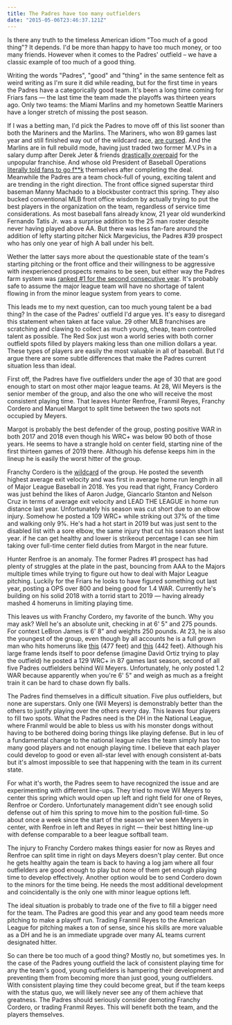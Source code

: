 ```yaml
---
title: The Padres have too many outfielders
date: "2015-05-06T23:46:37.121Z"
---
```


Is there any truth to the timeless American idiom "Too much of a good thing"? It depends. I'd be more than happy to have too much money, or too many friends. However when it comes to the Padres' outfield – we have a classic example of too much of a good thing.

Writing the words "Padres", "good" and "thing" in the same sentence felt as weird writing as I'm sure it did while reading, but for the first time in years the Padres have a categorically good team. It's been a long time coming for Friars fans — the last time the team made the playoffs was thirteen years ago. Only two teams: the Miami Marlins and my hometown Seattle Mariners have a longer stretch of missing the post season.

If I was a betting man, I'd pick the Padres to move off of this list sooner than both the Mariners and the Marlins. The Mariners, who won 89 games last year and still finished way out of the wildcard race, [are cursed](https://thecomeback.com/mlb/the-seattle-mariners-really-might-be-cursed.html). And the Marlins are in full rebuild mode, having just traded two former M.V.Ps in a salary dump after Derek Jeter & friends [drastically overpaid](https://www.miamiherald.com/sports/spt-columns-blogs/barry-jackson/article191481449.html) for the unpopular franchise. And whose old President of Baseball Operations [literally told fans to go f**k](https://twitter.com/LeBatard_Reddit/status/1074852245655748608) themselves after completing the deal.
Meanwhile the Padres are a team chock-full of young, exciting talent and are trending in the right direction. The front office signed superstar third baseman Manny Machado to a blockbuster contract this spring. They also bucked conventional MLB front office wisdom by actually trying to put the best players in the organization on the team, regardless of service time considerations. As most baseball fans already know, 21 year old wunderkind Fernando Tatis Jr. was a surprise addition to the 25 man roster despite never having played above AA. But there was less fan-fare around the addition of lefty starting pitcher Nick Margevicius, the Padres #39 prospect who has only one year of high A ball under his belt.

Wether the latter says more about the questionable state of the team's starting pitching or the front office and their willingness to be aggressive with inexperienced prospects remains to be seen, but either way the Padres farm system was [ranked #1 for the second consecutive year](https://www.mlb.com/news/top-10-farm-systems-in-mlb?t=mlb-pipeline-coverage). It's probably safe to assume the major league team will have no shortage of talent flowing in from the minor league system from years to come.

This leads me to my next question, can too much young talent be a bad thing? In the case of the Padres' outfield I'd argue yes. It's easy to disregard this statement when taken at face value. 29 other MLB franchises are scratching and clawing to collect as much young, cheap, team controlled talent as possible. The Red Sox just won a world series with both corner outfield spots filled by players making less than one million dollars a year. These types of players are easily the most valuable in all of baseball. But I'd argue there are some subtle differences that make the Padres current situation less than ideal.

First off, the Padres have five outfielders under the age of 30 that are good enough to start on most other major league teams. At 28, Wil Meyers is the senior member of the group, and also the one who will receive the most consistent playing time. That leaves Hunter Renfroe, Franmil Reyes, Franchy Cordero and Manuel Margot to split time between the two spots not occupied by Meyers.

Margot is probably the best defender of the group, posting positive WAR in both 2017 and 2018 even though his WRC+ was below 90 both of those years. He seems to have a strangle hold on center field, starting nine of the first thirteen games of 2019 there. Although his defense keeps him in the lineup he is easily the worst hitter of the group.

Franchy Cordero is the [wildcard](https://www.youtube.com/watch?v=ecRytTfWL8Q) of the group. He posted the seventh highest average exit velocity and was first in average home run length in all of Major League Baseball in 2018. Yes you read that right, Francy Cordero was just behind the likes of Aaron Judge, Giancarlo Stanton and Nelson Cruz in terms of average exit velocity and LEAD THE LEAGUE in home run distance last year. Unfortunately his season was cut short due to an elbow injury. Somehow he posted a 109 WRC+ while striking out 37% of the time and walking only 9%. He's had a hot start in 2019 but was just sent to the disabled list with a sore elbow, the same injury that cut his season short last year. if he can get healthy and lower is strikeout percentage I can see him taking over full-time center field duties from Margot in the near future.

Hunter Renfroe is an anomaly. The former Padres #1 prospect has had plenty of struggles at the plate in the past, bouncing from AAA to the Majors multiple times while trying to figure out how to deal with Major League pitching. Luckily for the Friars he looks to have figured something out last year, posting a OPS over 800 and being good for 1.4 WAR. Currently he's building on his solid 2018 with a torrid start to 2019 — having already mashed 4 homeruns in limiting playing time.

This leaves us with Franchy Cordero, my favorite of the bunch. Why you may ask? Well he's an absolute unit, checking in at 6' 5" and 275 pounds. For context LeBron James is 6' 8" and weights 250 pounds. At 23, he is also the youngest of the group, even though by all accounts he is a full grown man who hits homeruns like [this](https://www.mlb.com/cut4/franmil-reyes-hits-monster-homer-at-wrigley-field-c289060814) (477 feet) and [this](https://www.mlb.com/news/franmil-reyes-clubs-442-foot-mammoth-hr-in-win-c278929020) (442 feet). Although his large frame lends itself to poor defense (imagine David Ortiz trying to play the outfield) he posted a 129 WRC+ in 87 games last season, second of all five Padres outfielders behind Wil Meyers. Unfortunately, he only posted 1.2 WAR because apparently when you're 6' 5" and weigh as much as a freight train it can be hard to chase down fly balls.

The Padres find themselves in a difficult situation. Five plus outfielders, but none are superstars. Only one (Wil Meyers) is demonstrably better than the others to justify playing over the others every day. This leaves four players to fill two spots. What the Padres need is the DH in the National League, where Franmil would be able to bless us with his monster dongs without having to be bothered doing boring things like playing defense. But in leu of a fundamental change to the national league rules the team simply has too many good players and not enough playing time. I believe that each player could develop to good or even all-star level with enough consistent at-bats but it's almost impossible to see that happening with the team in its current state.

For what it's worth, the Padres seem to have recognized the issue and are experimenting with different line-ups. They tried to move Wil Meyers to center this spring which would open up left and right field for one of Reyes, Renfroe or Cordero. Unfortunately management didn't see enough solid defense out of him this spring to move him to the position full-time. So about once a week since the start of the season we've seen Meyers in center, with Renfroe in left and Reyes in right — their best hitting line-up with defense comparable to a beer league softball team. 

The injury to Franchy Cordero makes things easier for now as Reyes and Renfroe can split time in right on days Meyers doesn't play center. But once he gets healthy again the team is back to having a log jam where all four outfielders are good enough to play but none of them get enough playing time to develop effectively. Another option would be to send Cordero down to the minors for the time being. He needs the most additional development and coincidentally is the only one with minor league options left. 

The ideal situation is probably to trade one of the five to fill a bigger need for the team. The Padres are good this year and any good team needs more pitching to make a playoff run. Trading Franmil Reyes to the American League for pitching makes a ton of sense, since his skills are more valuable as a DH and he is an immediate upgrade over many AL teams current designated hitter.

So can there be too much of a good thing? Mostly no, but sometimes yes. In the case of the Padres young outfield the lack of consistent playing time for any the team's good, young outfielders is hampering their development and preventing them from becoming more than just good, young outfielders. With consistent playing time they could become great, but if the team keeps with the status quo, we will likely never see any of them achieve that greatness. The Padres should seriously consider demoting Franchy Cordero, or trading Franmil Reyes. This will benefit both the team, and the players themselves.
 
